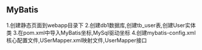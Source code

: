 ## MyBatis
1.创建静态页面到webapp目录下
2.创建db1数据库,创建tb_user表,创建User实体类
3.在pom.xml中导入MyBatis坐标,MySql驱动坐标
4.创建mybatis-config.xml核心配置文件,USerMapper.xml映射文件,UserMapper接口
